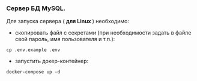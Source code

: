 ### Сервер БД MySQL.

Для запуска сервера ( <b>для Linux </b>) необходимо:

- скопировать файл с секретами (при необходимости задать в 
файле свой пароль, имя пользователя и т.п.):
```shell
cp .env.example .env
```

- запустить докер-контейнер:
```shell
docker-compose up -d
```
